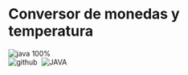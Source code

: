 # Conversor de monedas y temperatura
![java 100%](https://img.shields.io/badge/STATUS-JAVA%20100%25-brightgreen)
<br>
![github](https://img.shields.io/badge/GitHub-100000?style=for-the-badge&logo=github&logoColor=white)&nbsp;
![JAVA](https://img.shields.io/badge/Java-ED8B00?style=for-the-badge&logo=openjdk&logoColor=white)

